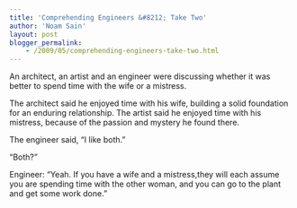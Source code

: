 ```yaml
---
title: 'Comprehending Engineers &#8212; Take Two'
author: 'Noam Sain'
layout: post
blogger_permalink:
    - /2009/05/comprehending-engineers-take-two.html
---
```


An architect, an artist and an engineer were discussing whether it was better to spend time with the wife or a mistress.

The architect said he enjoyed time with his wife, building a solid foundation for an enduring relationship. The artist said he enjoyed time with his mistress, because of the passion and mystery he found there.

The engineer said, “I like both.”

“Both?”

Engineer: “Yeah. If you have a wife and a mistress,they will each assume you are spending time with the other woman, and you can go to the plant and get some work done.”